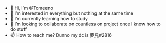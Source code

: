 - 👋 Hi, I’m @Tomeeno
- 👀 I’m interested in everything but nothing at the same time
- 🌱 I’m currently learning how to study
- 💞️ I’m looking to collaborate on countless on project once I know how to do stuff
- 📫 How to reach me? Dunno my dc is 夢見#2816

<!---
Tomeeno/Tomeeno is a ✨ special ✨ repository because its `README.md` (this file) appears on your GitHub profile.
You can click the Preview link to take a look at your changes.
--->
